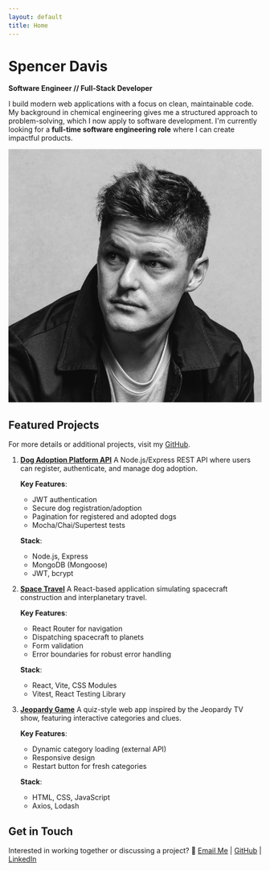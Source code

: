 ```yaml
---
layout: default
title: Home
---
```


# Spencer Davis

**Software Engineer // Full-Stack Developer**

I build modern web applications with a focus on clean, maintainable code. My background in chemical engineering gives me a structured approach to problem-solving, which I now apply to software development. I'm currently looking for a **full-time software engineering role** where I can create impactful products.

![Profile Image](/assets/images/portrait.png)

## Featured Projects

For more details or additional projects, visit my [GitHub](https://github.com/spencerdavis226).

1. **[Dog Adoption Platform API](https://github.com/spencerdavis226/Dog-Adoption-Platform-API)**
   A Node.js/Express REST API where users can register, authenticate, and manage dog adoption.

   **Key Features**:
   - JWT authentication
   - Secure dog registration/adoption
   - Pagination for registered and adopted dogs
   - Mocha/Chai/Supertest tests

   **Stack**:
   - Node.js, Express
   - MongoDB (Mongoose)
   - JWT, bcrypt

2. **[Space Travel](https://github.com/spencerdavis226/Hatchways-React-Space-Travel)**
   A React-based application simulating spacecraft construction and interplanetary travel.

   **Key Features**:
   - React Router for navigation
   - Dispatching spacecraft to planets
   - Form validation
   - Error boundaries for robust error handling

   **Stack**:
   - React, Vite, CSS Modules
   - Vitest, React Testing Library

3. **[Jeopardy Game](https://github.com/spencerdavis226/Jeopardy-Project)**
   A quiz-style web app inspired by the Jeopardy TV show, featuring interactive categories and clues.

   **Key Features**:
   - Dynamic category loading (external API)
   - Responsive design
   - Restart button for fresh categories

   **Stack**:
   - HTML, CSS, JavaScript
   - Axios, Lodash

## Get in Touch

Interested in working together or discussing a project?
📩 [Email Me](mailto:sdavis26@me.com) | [GitHub](https://github.com/spencerdavis226) | [LinkedIn](https://www.linkedin.com/in/davisspencer/)
